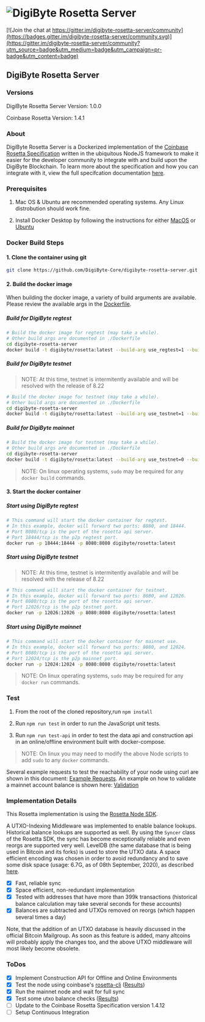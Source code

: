 # ![DigiByte Rosetta Server](./docs/images/banner.png)

[![Join the chat at https://gitter.im/digibyte-rosetta-server/community](https://badges.gitter.im/digibyte-rosetta-server/community.svg)](https://gitter.im/digibyte-rosetta-server/community?utm_source=badge&utm_medium=badge&utm_campaign=pr-badge&utm_content=badge)

## DigiByte Rosetta Server

### Versions

DigiByte Rosetta Server Version: 1.0.0

Coinbase Rosetta Version: 1.4.1

### About

DigiByte Rosetta Server is a Dockerized implementation of the [Coinbase Rosetta Specification](https://www.rosetta-api.org/) written in the ubiquitous NodeJS framework to make it easier for the developer community to integrate with and build upon the DigiByte Blockchain.  To learn more about the specification and how you can integrate with it, view the full specifcation documentation [here](https://www.rosetta-api.org/docs/Reference.html).

### Prerequisites

1. Mac OS & Ubuntu are recommended operating systems.  Any Linux distrobution should work fine.

1. Install Docker Desktop by following the instructions for either [MacOS](https://docs.docker.com/desktop/install/mac-install/) or [Ubuntu](https://docs.docker.com/desktop/install/linux-install/)

### Docker Build Steps

#### 1. Clone the container using git

```bash
git clone https://github.com/DigiByte-Core/digibyte-rosetta-server.git
```

#### 2. Build the docker image

When building the docker image, a variety of build arguments are available.  Please review the available args in the [Dockerfile](./Dockerfile).  

##### Build for DigiByte regtest

```bash
# Build the docker image for regtest (may take a while).
# Other build args are documented in ./Dockerfile
cd digibyte-rosetta-server
docker build -t digibyte/rosetta:latest --build-arg use_regtest=1 --build-arg regtest_simulate_mining=1 --build-arg parallize_build=4 .
```

##### Build for DigiByte testnet

> NOTE: At this time, testnet is intermitently available and will be resolved with the release of 8.22

```bash
# Build the docker image for testnet (may take a while).
# Other build args are documented in ./Dockerfile
cd digibyte-rosetta-server
docker build -t digibyte/rosetta:latest --build-arg use_testnet=1 --build-arg parallize_build=4 .
```

##### Build for DigiByte mainnet

```bash
# Build the docker image for testnet (may take a while).
# Other build args are documented in ./Dockerfile
cd digibyte-rosetta-server
docker build -t digibyte/rosetta:latest --build-arg use_testnet=0 --build-arg parallize_build=4 .
```

> NOTE: On linux operating systems, `sudo` may be required for any `docker build` commands.

#### 3. Start the docker container

##### Start using DigiByte regtest

```bash
# This command will start the docker container for regtest.
# In this example, docker will forward two ports: 8080, and 18444.
# Port 8080/tcp is the port of the rosetta api server.
# Port 18444/tcp is the p2p regtest port.
docker run -p 18444:18444 -p 8080:8080 digibyte/rosetta:latest
```

##### Start using DigiByte testnet

> NOTE: At this time, testnet is intermitently available and will be resolved with the release of 8.22

```bash
# This command will start the docker container for testnet.
# In this example, docker will forward two ports: 8080, and 12026.
# Port 8080/tcp is the port of the rosetta api server.
# Port 12026/tcp is the p2p testnet port.
docker run -p 12026:12026 -p 8080:8080 digibyte/rosetta:latest
```

##### Start using DigiByte mainnet

```bash
# This command will start the docker container for mainnet use.
# In this example, docker will forward two ports: 8080, and 12024.
# Port 8080/tcp is the port of the rosetta api server.
# Port 12024/tcp is the p2p mainnet port.
docker run -p 12024:12024 -p 8080:8080 digibyte/rosetta:latest
```

> NOTE: On linux operating systems, `sudo` may be required for any `docker run` commands.

### Test

1. From the root of the cloned repository,run `npm install`

2. Run `npm run test` in order to run the JavaScript unit tests.

3. Run `npm run test-api` in order to test the data api and construction api in an online/offline environment built with docker-compose.

> NOTE: On linux you may need to modify the above Node scripts to add `sudo` to any `docker` commands.

Several example requests to test the reachability of your node using curl are shown in this document: [Example Requests](./docs/ExampleRequests.md).
An example on how to validate a mainnet account balance is shown here: [Validation](./docs/Validation.md)

### Implementation Details

This Rosetta implementation is using the [Rosetta Node SDK](https://github.com/DigiByte-Core/digibyte-rosetta-nodeapi.git).

A UTXO-Indexing Middleware was implemented to enable balance lookups. Historical balance lookups are supported as well.
By using the `Syncer` class of the Rosetta SDK, the sync has become exceptionally reliable and even reorgs are supported very well. LevelDB (the same database that is being used in Bitcoin and its forks) is used to store the UTXO data. A space efficient encoding was chosen in order to avoid redundancy and to save some disk space (usage: 6.7G, as of 08th September, 2020), as described [here](docs/utxoIndexer.md).

- [x] Fast, reliable sync
- [x] Space efficient, non-redundant implementation
- [x] Tested with addresses that have more than 399k transactions (historical balance calculation may take several seconds for these accounts)
- [x] Balances are subtracted and UTXOs removed on reorgs (which happen several times a day)

Note, that the addition of an UTXO database is heavily discussed in the official Bitcoin Mailgroup. As soon as this feature is added, many altcoins will probably apply the changes too, and the above UTXO middleware will most likely become obsolete.

### ToDos

- [x] Implement Construction API for Offline and Online Environments
- [x] Test the node using coinbase's [rosetta-cli](https://github.com/coinbase/rosetta-cli.git) ([Results](docs/LivenetValidationResults.md))
- [x] Run the mainnet node and wait for full sync
- [x] Test some utxo balance checks ([Results](docs/Validation.md))
- [ ] Update to the Coinbase Rosetta Specification version 1.4.12
- [ ] Setup Continuous Integration
